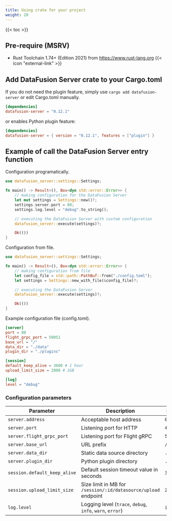 ```yaml
---
title: Using crate for your project
weight: 20
---
```


{{< toc >}}

## Pre-require (MSRV)

* Rust Toolchain 1.74+ (Edition 2021) from https://www.rust-lang.org {{< icon "external-link" >}}

## Add DataFusion Server crate to your Cargo.toml

If you do not need the plugin feature, simply use `cargo add datafusion-server` or edit Cargo.toml manually.

```toml
[dependencies]
datafusion-server = "0.12.1"
```

or enables Python plugin feature:

```toml
[dependencies]
datafusion-server = { version = "0.12.1", features = ["plugin"] }
```

## Example of call the DataFusion Server entry function

Configuration programatically.

```rust
use datafusion_server::settings::Settings;

fn main() -> Result<(), Box<dyn std::error::Error>> {
    // making configuration for the DataFusion Server
    let mut settings = Settings::new()?;
    settings.server.port = 80;
    settings.log.level = "debug".to_string();

    // executing the DataFusion Server with custom configuration
    datafusion_server::execute(settings)?;

    Ok(())
}
```

Configuration from file.

```rust
use datafusion_server::settings::Settings;

fn main() -> Result<(), Box<dyn std::error::Error>> {
    // making configuration from file
    let config_file = std::path::PathBuf::from("./config.toml");
    let settings = Settings::new_with_file(&config_file)?;

    // executing the DataFusion Server
    datafusion_server::execute(settings)?;

    Ok(())
}
```

Example configuration file (config.toml).

```toml
[server]
port = 80
flight_grpc_port = 50051
base_url = "/"
data_dir = "./data"
plugin_dir = "./plugins"

[session]
default_keep_alive = 3600 # 1 hour
upload_limit_size = 2000 # 2GB

[log]
level = "debug"
```

### Configuration parameters

| Parameter           | Description                  | Default    |
| -- | -- | -- |
| `server.address`    | Acceptable host address      | `0.0.0.0`  |
| `server.port`       | Listening port for HTTP      | `4000`     |
| `server.flight_grpc_port` | Listening port for Flight gRPC | `50051` |
| `server.base_url`   | URL prefix                   | `/`        |
| `server.data_dir`   | Static data source directory | `./data`   |
| `server.plugin_dir` | Python plugin directory      | `./plugin` |
| `session.default_keep_alive` | Default session timeout value in seconds | `3600` |
| `session.upload_limit_size`  | Size limit in MB for `/session/:id/datasource/upload` endpoint | `20` |
| `log.level` | Logging level (`trace`, `debug`, `info`, `warn`, `error`) | `info` |



